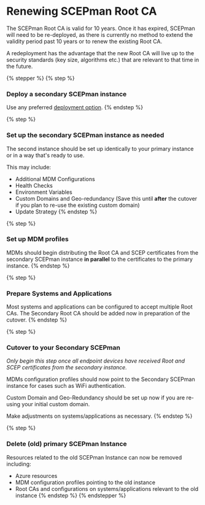 # Renewing SCEPman Root CA

The SCEPman Root CA is valid for 10 years. Once it has expired, SCEPman will need to be re-deployed, as there is currently no method to extend the validity period past 10 years or to renew the existing Root CA.

A redeployment has the advantage that the new Root CA will live up to the security standards (key size, algorithms etc.) that are relevant to that time in the future.

{% stepper %}
{% step %}
### Deploy a secondary SCEPman instance&#x20;

Use any preferred [deployment option](../../scepman-configuration/deployment-options/).
{% endstep %}

{% step %}
### Set up the secondary SCEPman instance as needed

The second instance should be set up identically to your primary instance or in a way that's ready to use.

This may include:

* Additional MDM Configurations
* Health Checks
* Environment Variables
* Custom Domains and Geo-redundancy (Save this until **after** the cutover if you plan to re-use the existing custom domain)
* Update Strategy
{% endstep %}

{% step %}
### Set up MDM profiles

MDMs should begin distributing the Root CA and SCEP certificates from the secondary SCEPman instance **in parallel** to the certificates to the primary instance.
{% endstep %}

{% step %}
### Prepare Systems and Applications

Most systems and applications can be configured to accept multiple Root CAs. The Secondary Root CA should be added now in preparation of the cutover.
{% endstep %}

{% step %}
### Cutover to your Secondary SCEPman

_Only begin this step once all endpoint devices have received Root and SCEP certificates from the secondary instance._

MDMs configuration profiles should now point to the Secondary SCEPman instance for cases such as WiFi authentication.

Custom Domain and Geo-Redundancy should be set up now if you are re-using your initial custom domain.

Make adjustments on systems/applications as necessary.
{% endstep %}

{% step %}
### Delete (old) primary SCEPman Instance

Resources related to the old SCEPman Instance can now be removed including:

* Azure resources
* MDM configuration profiles pointing to the old instance
* Root CAs and configurations on systems/applications relevant to the old instance
{% endstep %}
{% endstepper %}
